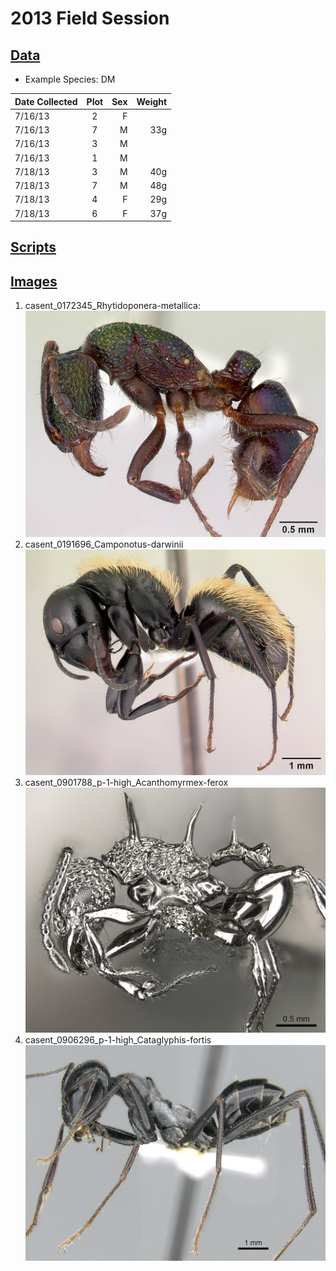 # 2013 Field Session

## [Data](https://github.com/ShiyiWang25/tfcb-homework02/tree/main/data)
* Example
  Species: DM

| Date Collected| Plot          | Sex   | Weight|
| ------------- |:-------------:| -----:| -----:|
| 7/16/13       |      2        |   F   |       |
| 7/16/13       |      7        |   M   |  33g  |
| 7/16/13       |      3        |   M   |       |
| 7/16/13       |      1        |   M   |       |
| 7/18/13       |      3        |   M   |  40g  |
| 7/18/13       |      7        |   M   |  48g  |
| 7/18/13       |      4        |   F   |  29g  |
| 7/18/13       |      6        |   F   |  37g  |

## [Scripts](https://github.com/ShiyiWang25/tfcb-homework02/tree/main/scripts)

## [Images](https://github.com/ShiyiWang25/tfcb-homework02/tree/main/data)
1. casent_0172345_Rhytidoponera-metallica: 
![alt text](https://github.com/ShiyiWang25/tfcb-homework02/blob/main/images/casent_0172345_Rhytidoponera-metallica.jpg)
2. casent_0191696_Camponotus-darwinii
![alt text](https://github.com/ShiyiWang25/tfcb-homework02/blob/main/images/casent_0191696_Camponotus-darwinii%20.jpg)
3. casent_0901788_p-1-high_Acanthomyrmex-ferox
![alt text](https://github.com/ShiyiWang25/tfcb-homework02/blob/main/images/casent_0901788_p-1-high_Acanthomyrmex-ferox.jpg)
4. casent_0906296_p-1-high_Cataglyphis-fortis
![alt text](https://github.com/ShiyiWang25/tfcb-homework02/blob/main/images/casent_0906296_p-1-high_Cataglyphis-fortis.jpg)
